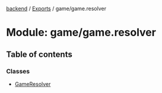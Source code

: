 [backend](../README.md) / [Exports](../modules.md) / game/game.resolver

# Module: game/game.resolver

## Table of contents

### Classes

- [GameResolver](../classes/game_game_resolver.GameResolver.md)
